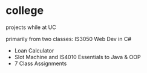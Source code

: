 # college
projects while at UC

primarily from two classes: 
IS3050 Web Dev in C# 
- Loan Calculator
- Slot Machine
 and 
IS4010 Essentials to Java & OOP
- 7 Class Assignments
